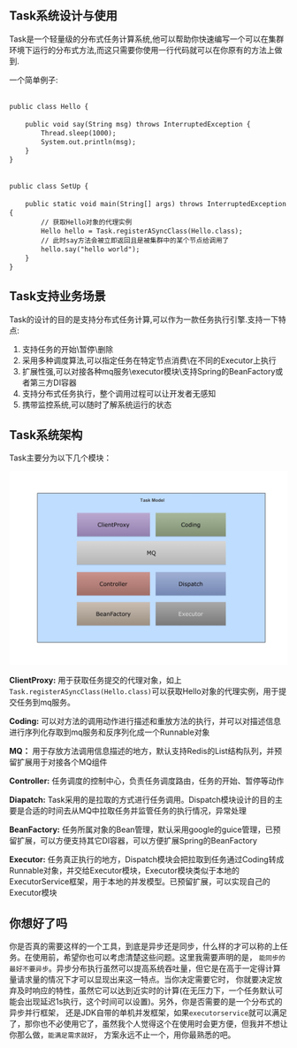 Task系统设计与使用
----------------

Task是一个轻量级的分布式任务计算系统,他可以帮助你快速编写一个可以在集群环境下运行的分布式方法,而这只需要你使用一行代码就可以在你原有的方法上做到.

一个简单例子:

````

public class Hello {

    public void say(String msg) throws InterruptedException {
        Thread.sleep(1000);
        System.out.println(msg);
    }
}


public class SetUp {

    public static void main(String[] args) throws InterruptedException {
        // 获取Hello对象的代理实例
        Hello hello = Task.registerASyncClass(Hello.class);
        // 此时say方法会被立即返回且是被集群中的某个节点给调用了
        hello.say("hello world");
    }
}

````
## Task支持业务场景

Task的设计的目的是支持分布式任务计算,可以作为一款任务执行引擎.支持一下特点:

1. 支持任务的开始\暂停\删除
1. 采用多种调度算法,可以指定任务在特定节点消费\在不同的Executor上执行
1. 扩展性强,可以对接各种mq服务\executor模块\支持Spring的BeanFactory或者第三方DI容器
1. 支持分布式任务执行，整个调用过程可以让开发者无感知
1. 携带监控系统,可以随时了解系统运行的状态


## Task系统架构
Task主要分为以下几个模块：

<img src="../image/TaskModal.jpg" width='600px' ></img>

**ClientProxy:** 用于获取任务提交的代理对象，如上`Task.registerASyncClass(Hello.class)`可以获取Hello对象的代理实例，用于提交任务到mq服务。

**Coding:** 可以对方法的调用动作进行描述和重放方法的执行，并可以对描述信息进行序列化存取到mq服务和反序列化成一个Runnable对象

**MQ：** 用于存放方法调用信息描述的地方，默认支持Redis的List结构队列，并预留扩展用于对接各个MQ组件

**Controller:** 任务调度的控制中心，负责任务调度路由，任务的开始、暂停等动作

**Diapatch:** Task采用的是拉取的方式进行任务调用。Dispatch模块设计的目的主要是合适的时间去从MQ中拉取任务并监管任务的执行情况，异常处理

**BeanFactory:** 任务所属对象的Bean管理，默认采用google的guice管理，已预留扩展，可以方便支持其它DI容器，可以方便扩展Spring的BeanFactory

**Executor:** 任务真正执行的地方，Dispatch模块会把拉取到任务通过Coding转成Runnable对象，并交给Executor模块，Executor模块类似于本地的ExecutorService框架，用于本地的并发模型。已预留扩展，可以实现自己的Executor模块

## 你想好了吗

你是否真的需要这样的一个工具，到底是异步还是同步，什么样的才可以称的上任务。在使用前，希望你也可以考虑清楚这些问题。这里我需要声明的是，
`能同步的最好不要异步`。异步分布执行虽然可以提高系统吞吐量，但它是在高于一定得计算量请求量的情况下才可以显现出来这一特点。当你决定需要它时，
你就要决定放弃及时响应的特性，虽然它可以达到近实时的计算(在无压力下，一个任务默认可能会出现延迟1s执行，这个时间可以设置)。另外，你是否需要的是一个分布式的异步并行框架，
还是JDK自带的单机并发框架，如果`executorservice`就可以满足了，那你也不必使用它了，虽然我个人觉得这个在使用时会更方便，但我并不想让你那么做，`能满足需求就好`，
方案永远不止一个，用你最熟悉的吧。




